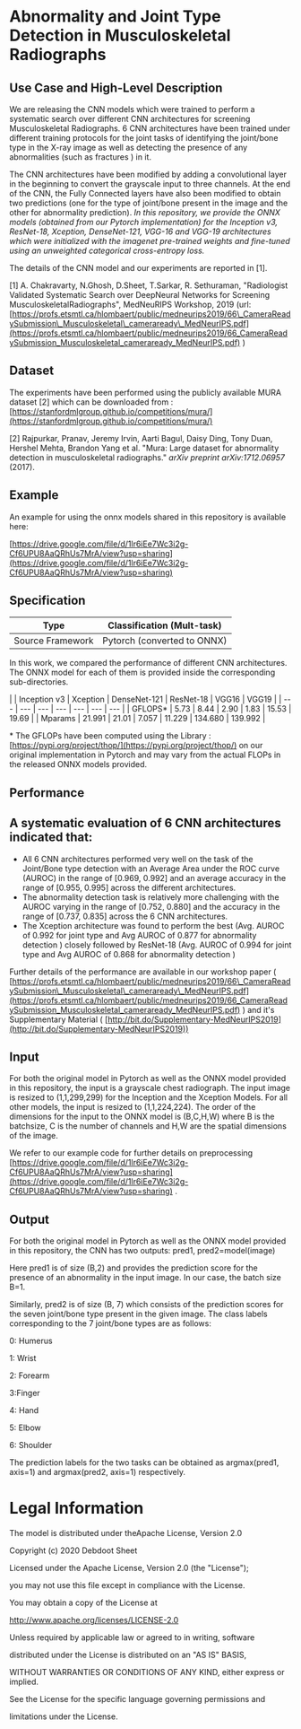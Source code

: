 
# **Abnormality and Joint Type Detection in Musculoskeletal Radiographs**

## **Use Case and High-Level Description**

We are releasing the CNN models which were trained to perform a systematic search over different CNN architectures for screening Musculoskeletal Radiographs. 6 CNN architectures have been trained under different training protocols for the joint tasks of identifying the joint/bone type in the X-ray image as well as detecting the presence of any abnormalities (such as fractures ) in it.

The CNN architectures have been modified by adding a convolutional layer in the beginning to convert the grayscale input to three channels. At the end of the CNN, the Fully Connected layers have also been modified to obtain two predictions (one for the type of joint/bone present in the image and the other for abnormality prediction). _In this repository, we provide the ONNX models (obtained from our Pytorch implementation) for the Inception v3, ResNet-18, Xception, DenseNet-121, VGG-16 and VGG-19 architectures which were initialized with the imagenet pre-trained weights and fine-tuned using an unweighted categorical cross-entropy loss._

The details of the CNN model and our experiments are reported in [1].

[1] A. Chakravarty, N.Ghosh, D.Sheet, T.Sarkar, R. Sethuraman, &quot;Radiologist Validated Systematic Search over DeepNeural Networks for Screening MusculoskeletalRadiographs&quot;, MedNeuRIPS Workshop, 2019 (url:[https://profs.etsmtl.ca/hlombaert/public/medneurips2019/66\_CameraReadySubmission\_Musculoskeletal\_cameraready\_MedNeurIPS.pdf](https://profs.etsmtl.ca/hlombaert/public/medneurips2019/66_CameraReadySubmission_Musculoskeletal_cameraready_MedNeurIPS.pdf) )

## **Dataset**

The experiments have been performed using the publicly available MURA dataset [2] which can be downloaded from :[https://stanfordmlgroup.github.io/competitions/mura/](https://stanfordmlgroup.github.io/competitions/mura/)

[2] Rajpurkar, Pranav, Jeremy Irvin, Aarti Bagul, Daisy Ding, Tony Duan, Hershel Mehta, Brandon Yang et al. &quot;Mura: Large dataset for abnormality detection in musculoskeletal radiographs.&quot; _arXiv preprint arXiv:1712.06957_ (2017).

## **Example**

An example for using the onnx models shared in this repository is available here:

[https://drive.google.com/file/d/1lr6iEe7Wc3i2g-Cf6UPU8AaQRhUs7MrA/view?usp=sharing](https://drive.google.com/file/d/1lr6iEe7Wc3i2g-Cf6UPU8AaQRhUs7MrA/view?usp=sharing)

## **Specification**

| Type | Classification (Mult-task) |
| --- | --- |
| Source Framework | Pytorch (converted to ONNX) |

In this work, we compared the performance of different CNN architectures. The ONNX model for each of them is provided inside the corresponding sub-directories.

|
 | Inception v3 | Xception | DenseNet-121 | ResNet-18 | VGG16 | VGG19 |
| --- | --- | --- | --- | --- | --- | --- |
| GFLOPS\* | 5.73 | 8.44 | 2.90 | 1.83 | 15.53 | 19.69 |
| Mparams | 21.991 | 21.01 | 7.057 | 11.229 | 134.680 | 139.992 |

\* The GFLOPs have been computed using the Library : [https://pypi.org/project/thop/](https://pypi.org/project/thop/) on our original implementation in Pytorch and may vary from the actual FLOPs in the released ONNX models provided.

## **Performance**

## A systematic evaluation of 6 CNN architectures indicated that:

- All 6 CNN architectures performed very well on the task of the Joint/Bone type detection with an Average Area under the ROC curve (AUROC) in the range of [0.969, 0.992] and an average accuracy in the range of [0.955, 0.995] across the different architectures.
- The abnormality detection task is relatively more challenging with the AUROC varying in the range of [0.752, 0.880] and the accuracy in the range of [0.737, 0.835] across the 6 CNN architectures.
- The Xception architecture was found to perform the best (Avg. AUROC of 0.992 for joint type and Avg AUROC of 0.877 for abnormality detection ) closely followed by ResNet-18 (Avg. AUROC of 0.994 for joint type and Avg AUROC of 0.868 for abnormality detection )

Further details of the performance are available in our workshop paper ( [https://profs.etsmtl.ca/hlombaert/public/medneurips2019/66\_CameraReadySubmission\_Musculoskeletal\_cameraready\_MedNeurIPS.pdf](https://profs.etsmtl.ca/hlombaert/public/medneurips2019/66_CameraReadySubmission_Musculoskeletal_cameraready_MedNeurIPS.pdf) ) and it&#39;s Supplementary Material ( [http://bit.do/Supplementary-MedNeurIPS2019](http://bit.do/Supplementary-MedNeurIPS2019))

## **Input**

For both the original model in Pytorch as well as the ONNX model provided in this repository, the input is a grayscale chest radiograph. The input image is resized to (1,1,299,299) for the Inception and the Xception Models. For all other models, the input is resized to (1,1,224,224). The order of the dimensions for the input to the ONNX model is (B,C,H,W) where B is the batchsize, C is the number of channels and H,W are the spatial dimensions of the image.

We refer to our example code for further details on preprocessing [https://drive.google.com/file/d/1lr6iEe7Wc3i2g-Cf6UPU8AaQRhUs7MrA/view?usp=sharing](https://drive.google.com/file/d/1lr6iEe7Wc3i2g-Cf6UPU8AaQRhUs7MrA/view?usp=sharing) .

## **Output**

For both the original model in Pytorch as well as the ONNX model provided in this repository, the CNN has two outputs: pred1, pred2=model(image)

Here pred1 is of size (B,2) and provides the prediction score for the presence of an abnormality in the input image. In our case, the batch size B=1.

Similarly, pred2 is of size (B, 7) which consists of the prediction scores for the seven joint/bone type present in the given image. The class labels corresponding to the 7 joint/bone types are as follows:

0: Humerus

1: Wrist

2: Forearm

3:Finger

4: Hand

5: Elbow

6: Shoulder

The prediction labels for the two tasks can be obtained as argmax(pred1, axis=1) and argmax(pred2, axis=1) respectively.

# Legal Information

The model is distributed under theApache License, Version 2.0

Copyright (c) 2020 Debdoot Sheet

Licensed under the Apache License, Version 2.0 (the &quot;License&quot;);

you may not use this file except in compliance with the License.

You may obtain a copy of the License at

http://www.apache.org/licenses/LICENSE-2.0

Unless required by applicable law or agreed to in writing, software

distributed under the License is distributed on an &quot;AS IS&quot; BASIS,

WITHOUT WARRANTIES OR CONDITIONS OF ANY KIND, either express or implied.

See the License for the specific language governing permissions and

limitations under the License.
